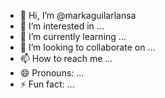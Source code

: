 - 👋 Hi, I’m @markaguilarlansa
- 👀 I’m interested in ...
- 🌱 I’m currently learning ...
- 💞️ I’m looking to collaborate on ...
- 📫 How to reach me ...
- 😄 Pronouns: ...
- ⚡ Fun fact: ...

<!---
markaguilarlansa/markaguilarlansa is a ✨ special ✨ repository because its `README.md` (this file) appears on your GitHub profile.
You can click the Preview link to take a look at your changes.
--->
